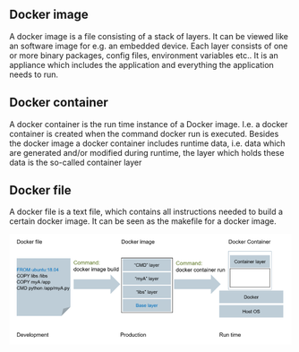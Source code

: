 ## Docker image
A docker image is a file consisting of a stack of layers. It can be viewed like an software image for e.g. an embedded device. Each layer consists of one or more binary packages, config files, environment variables etc.. It is an appliance which includes the application and everything the application needs to run. 

## Docker container
A docker container is the run time instance of a Docker image. I.e. a docker container is created when the command docker run is executed. Besides the docker image a docker container includes runtime data, i.e. data which are generated and/or modified during runtime, the layer which holds these data is the so-called container layer

## Docker file 
A docker file is a text file, which contains all instructions needed to build a certain docker image. It can be seen as the makefile for a docker image.

![Relation-file-image-container](../docs/img/Relation-file-image-container.png)